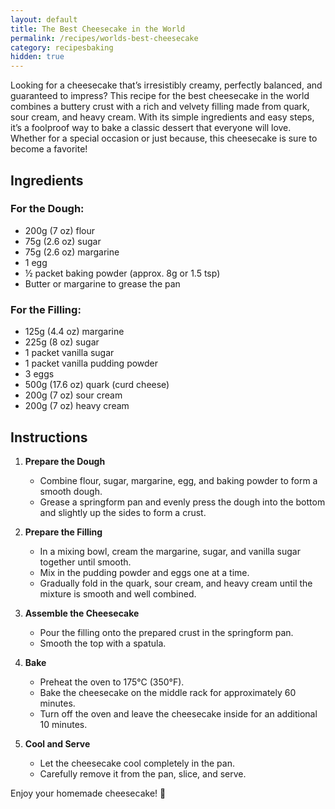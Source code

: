 ```yaml
---
layout: default
title: The Best Cheesecake in the World
permalink: /recipes/worlds-best-cheesecake
category: recipesbaking
hidden: true
---
```


Looking for a cheesecake that’s irresistibly creamy, perfectly balanced, and guaranteed to impress? This recipe for the best cheesecake in the world combines a buttery crust with a rich and velvety filling made from quark, sour cream, and heavy cream. With its simple ingredients and easy steps, it’s a foolproof way to bake a classic dessert that everyone will love. Whether for a special occasion or just because, this cheesecake is sure to become a favorite!

## Ingredients

### For the Dough:
- 200g (7 oz) flour
- 75g (2.6 oz) sugar
- 75g (2.6 oz) margarine
- 1 egg
- ½ packet baking powder (approx. 8g or 1.5 tsp)
- Butter or margarine to grease the pan

### For the Filling:
- 125g (4.4 oz) margarine
- 225g (8 oz) sugar
- 1 packet vanilla sugar
- 1 packet vanilla pudding powder
- 3 eggs
- 500g (17.6 oz) quark (curd cheese)
- 200g (7 oz) sour cream
- 200g (7 oz) heavy cream

## Instructions

1. **Prepare the Dough**  
   - Combine flour, sugar, margarine, egg, and baking powder to form a smooth dough.
   - Grease a springform pan and evenly press the dough into the bottom and slightly up the sides to form a crust.

2. **Prepare the Filling**  
   - In a mixing bowl, cream the margarine, sugar, and vanilla sugar together until smooth.
   - Mix in the pudding powder and eggs one at a time.
   - Gradually fold in the quark, sour cream, and heavy cream until the mixture is smooth and well combined.

3. **Assemble the Cheesecake**  
   - Pour the filling onto the prepared crust in the springform pan.
   - Smooth the top with a spatula.

4. **Bake**  
   - Preheat the oven to 175°C (350°F).
   - Bake the cheesecake on the middle rack for approximately 60 minutes.
   - Turn off the oven and leave the cheesecake inside for an additional 10 minutes.

5. **Cool and Serve**  
   - Let the cheesecake cool completely in the pan.
   - Carefully remove it from the pan, slice, and serve.

Enjoy your homemade cheesecake! 🎂

